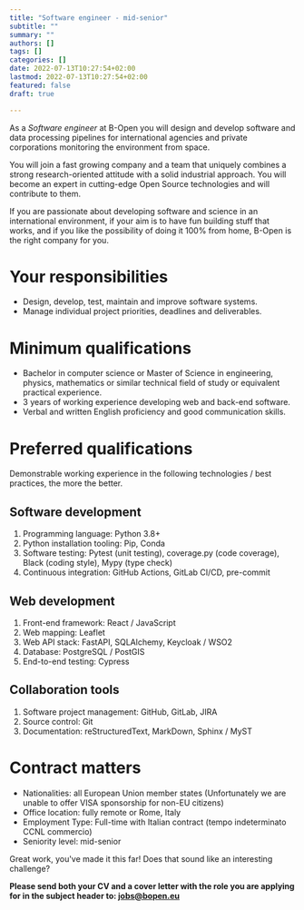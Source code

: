 ```yaml
---
title: "Software engineer - mid-senior"
subtitle: ""
summary: ""
authors: []
tags: []
categories: []
date: 2022-07-13T10:27:54+02:00
lastmod: 2022-07-13T10:27:54+02:00
featured: false
draft: true

---
```


As a <!---
job title
-->
_Software engineer_
at B-Open you will <!---
job short description
-->
design and develop software and data processing pipelines for international agencies and private corporations monitoring the environment from space.
<!---
common foreword
-->
You will join a fast growing company and
a team that uniquely combines a strong research-oriented attitude with a solid industrial approach.
You will become an expert in cutting-edge Open Source technologies and will contribute to them.

If you are passionate about developing software and science in an international environment, if your aim is to have fun building stuff that works, and if you like the possibility of doing it 100% from home, B-Open is the right company for you.

<!---
job long description
-->

# Your responsibilities

* Design, develop, test, maintain and improve software systems.
* Manage individual project priorities, deadlines and deliverables.

# Minimum qualifications

* Bachelor in computer science or Master of Science in engineering, physics, mathematics or similar technical field of study or equivalent practical experience.
* 3 years of working experience developing web and back-end software.
* Verbal and written English proficiency and good communication skills.

# Preferred qualifications

Demonstrable working experience in the following technologies / best practices, the more the better.

## Software development

1. Programming language: Python 3.8+
1. Python installation tooling: Pip, Conda
1. Software testing: Pytest (unit testing), coverage.py (code coverage), Black (coding style), Mypy (type check)
1. Continuous integration: GitHub Actions, GitLab CI/CD, pre-commit

## Web development

1. Front-end framework: React / JavaScript
1. Web mapping: Leaflet
1. Web API stack: FastAPI, SQLAlchemy, Keycloak / WSO2
1. Database: PostgreSQL / PostGIS
1. End-to-end testing: Cypress

## Collaboration tools

1. Software project management: GitHub, GitLab, JIRA
1. Source control: Git
1. Documentation: reStructuredText, MarkDown, Sphinx / MyST

<!---
common closing
-->

# Contract matters

* Nationalities: all European Union member states (Unfortunately we are unable to offer VISA sponsorship for non-EU citizens)
* Office location: fully remote or Rome, Italy
* Employment Type: Full-time with Italian contract (tempo indeterminato CCNL commercio)
* Seniority level: mid-senior

Great work, you've made it this far!
Does that sound like an interesting challenge?

**Please send both your CV and a cover letter with the role you are applying for in the subject header to: jobs@bopen.eu**
